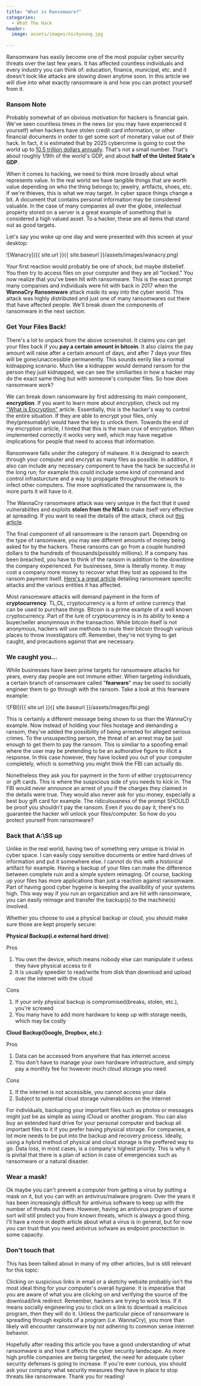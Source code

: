 ```yaml
---
title: "What is Ransomware?"
categories:
  - What The Hack
header:
  image: assets/images/nickyoung.jpg
  
---
```


Ransomware has easily become one of the most popular cyber security threats over the last few years. It has affected countless individuals and every industry you can think of: education, finance, municipal, etc. and it doesn't look like attacks are slowing down anytime soon. In this article we will dive into what exactly ransomware is and how you can protect yourself from it. 

### Ransom Note

Probably somewhat of an obvious motivation for hackers is financial gain. We've seen countless times in the news (or you may have experienced it yourself) when hackers have stolen credit card information, or other financial documents in order to get some sort of monetary value out of their hack. In fact, it is estimated that by 2025 cybercrime is going to cost the world up to [10.5 trillion dollars annually](https://cybersecurityventures.com/hackerpocalypse-cybercrime-report-2016/). That's not a small number. That's about roughly 1/9th of the world's GDP, and about **half of the United State's GDP**. 

When it comes to hacking, we need to think more broadly about what represents value. In the real world we have tangible things that are worth value depending on who the thing belongs to; jewelry, artifacts, shoes, etc. If we're thieves, this is what we may target. In cyber space things change a bit. A document that contains personal information may be considered valuable. In the case of many companies all over the globe, intellectual property stored on a server is a great example of something that is considered a high valued asset. To a hacker, these are all items that stand out as good targets. 

Let's say you woke up one day and were presented with this screen at your desktop:

![Wanacry]({{ site.url }}{{ site.baseurl }}/assets/images/wanacry.png)

Your first reaction would probably be one of shock, but maybe disbelief. You then try to access files on your computer and they are all "locked." You now realize that you've been hit with ransomware. This is the exact prompt many companies and individuals were hit with back in 2017 when the **WannaCry Ransomware** attack made its way into the cyber world. This attack was highly distributed and just one of many ransomwares out there that have affected people. We'll break down the components of ransomware in the next section.

### Get Your Files Back!

There's a lot to unpack from the above screenshot. It claims you can get your files back if you **pay a certain amount in bitcoin**. It also claims the pay amount will raise after a certain amount of days, and after 7 days your files will be gone/unaccessible permanently. This sounds eerily like a normal kidnapping scenario. Much like a kidnapper would demand ransom for the person they just kidnapped, we can see the similiarties in how a hacker may do the exact same thing but with someone's computer files. So how does ransomware work?

We can break down ransomware by first addressing its main component, **encryption**. If you want to learn more about encryption, check out my ["What is Encryption"](https://freshprinceofhacking.github.io/what%20the%20hack/What-Is-Encryption/) article. Essentially, this is the hacker's way to control the entire situation. If they are able to encrypt your files, only they(presumably) would have the key to unlock them. Towards the end of my encryption article, I hinted that this is the main crux of encryption. When implemented correctly it works very well, which may have negative implications for people that need to access that information.

Ransomware falls under the category of malware. It is designed to search through your computer and encrypt as many files as possible. In addition, it also can include any necessary component to have the hack be succesful in the long run; for example this could include some kind of command and control infrasturcture and a way to propagate throughout the network to infect other computers. The more sophisticated the ransomware is, the more parts it will have to it. 

The WannaCry ransomware attack was very unique in the fact that it used vulnerabilites and exploits **stolen from the NSA** to make itself very effective at spreading. If you want to read the details of the attack, check out [this article](https://www.csoonline.com/article/3227906/what-is-wannacry-ransomware-how-does-it-infect-and-who-was-responsible.html). 

The final component of all ransomware is the ransom part. Depending on the type of ransomware, you may see different amounts of money being asked for by the hackers. These ransoms can go from a couple hundred dollars to the hundreds of thousands(possibly millions). If a company has been breached, you have to think of the ransom in addition to the downtime the company experienced. For businesses, time is literally money. It may cost a company more money to recover what they lost as opposed to the ransom payment itself. [Here's a great article](https://www.comparitech.com/antivirus/ransomware-statistics/) detailing ransomware specific attacks and the various entities it has affected. 

Most ransomware attacks will demand payment in the form of **cryptocurrency**. TL;DL, cryptocurrency is a form of online currency that can be used to purchase things. Bitcoin is a prime example of a well known cryptocurrency. Part of the lure of cryptocurrency is in its ability to keep a buyer/seller anonymnous in the transaction. While bitcoin itself is not anonymous, hackers will use methods to route their bitcoin through various places to throw investigators off. Remember, they're not trying to get caught, and precautions against that are necessary. 

### We caught you...

While businesses have been prime targets for ransomware attacks for years, every day people are not immune either. When targeting individuals, a certain branch of ransomware called "**fearware**" may be used to socially engineer them to go through with the ransom. Take a look at this fearware example:

![FBI]({{ site.url }}{{ site.baseurl }}/assets/images/fbi.png)

This is certainly a different message being shown to us than the WannaCry example. Now instead of holding your files hostage and demanding a ransom, they've added the possibility of being arrested for alleged serious crimes. To the unsuspecting person, the threat of an arrest may be just enough to get them to pay the ransom. This is similiar to a spoofing email where the user may be pretending to be an authorative figure to illicit a response. In this case however, they have locked you out of your computer completely, which is something you might think the FBI can actually do. 

Nonetheless they ask you for payment in the form of either cryptocurrency or gift cards. This is where the suspicious side of you needs to kick in. The FBI would never announce an arrest of you if the charges they claimed in the details were true. They would also never ask for you money, especially a best buy gift card for example. The ridiculousness of the prompt SHOULD be proof you shouldn't pay the ransom. Even if you do pay it, there's no guarantee the hacker will unlock your files/computer. So how do you protect yourself from ransomware?

### Back that A:\SS up

Unlike in the real world, having two of something very unique is trivial in cyber space. I can easily copy sensitive documents or entire hard drives of information and put it somewhere else. I cannot do this with a historical artifact for example. Having a backup of your files can make the difference between complete ruin and a simple system reimaging. Of course, backing up your files has more applications than just a reaction against ransomware. Part of having good cyber hygeine is keeping the availibility of your systems high. This way way if you run an organization and are hit with ransomware, you can easily reimage and transfer the backup(s) to the machine(s) involved. 

Whether you choose to use a physical backup or cloud, you should make sure those are kept properly secure:

**Physical Backup(i.e external hard drive)**:

Pros
1. You own the device, which means nobody else can manipulate it unless they have physical access to it
2. It is usually speedier to read/write from disk than download and upload over the internet with the cloud

Cons
1. If your only physical backup is compromised(breaks, stolen, etc.), you're screwed
2. You many have to add more hardware to keep up with storage needs, which may be costly

**Cloud Backup(Google, Dropbox, etc.)**:

Pros
1. Data can be accessed from anywhere that has internet access
2. You don't have to manage your own hardware infrastructure, and simply pay a monthly fee for however much cloud storage you need

Cons
1. If the internet is not accessible, you cannot access your data
2. Subject to potential cloud storage vulnerabilites on the internet

For individuals, backuping your important files such as photos or messages might just be as simple as using iCloud or another program. You can also buy an extended hard drive for your personal computer and backup all important files to it if you prefer having physical storage. For companies, a lot more needs to be put into the backup and recovery process. Ideally, using a hybrid method of physical and cloud storage is the preffered way to go. Data loss, in most cases, is a company's highest priority. This is why it is pivital that there is a plan of action in case of emergencies such as ransomware or a natural disaster. 

### Wear a mask!

Ok maybe you can't prevent a computer from getting a virus by putting a mask on it, but you can with an antivirus/malware program. Over the years it has been increasingly difficult for antivirus software to keep up with the number of threats out there. However, having an antivirus program of some sort will still protect you from known threats, which is always a good thing. I'll have a more in depth article about what a virus is in general, but for now you can trust that you need antivirus sofware as endpoint proctection in some capacity.

### Don't touch that

This has been talked about in many of my other articles, but is still relevant for this topic:

Clicking on suspicious links in email or a sketchy website probably isn't the most ideal thing for your computer's overall hygiene. It is imperative that you are aware of what you are clicking on and verifying the source of the download/link redirect. Remember, hackers are trying to work less. If it means socially engineering you to click on a link to download a malicious program, then they will do it. Unless the particular piece of ransomware is spreading through exploits of a program (i.e. WannaCry), you more than likely will encounter ransomware by not adhering to common sense internet behavior.

Hopefully after reading this article you have a good understanding of what ransomware is and how it affects the cyber security landscape. As more high profile companies are being targeted, the need for adequate cyber security defenses is going to increase. If you're ever curious, you should ask your company what security measures they have in place to stop threats like ransomware. Thank you for reading! 







